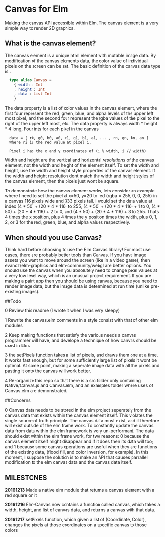 # Canvas for Elm

Making the canvas API accessible within Elm. The canvas element is a very simple way to render 2D graphics.

## What is the canvas element?

The canvas element is a unique html element with mutable image data. By modification of the canvas elements data, the color value of individual pixels on the screen can be set. The basic definition of the canvas data type is..

``` Elm
  type alias Canvas =
    { width : Int
    , height : Int
    , data : List Int
    }
```

The data property is a list of color values in the canvas element, where the first four represent the red, green, blue, and alpha levels of the upper left most pixel, and the second four represent the rgba values of the pixel to the right of the upper left most, etc. The data property is always width * height * 4 long, Four ints for each pixel in the canvas.

```
  data = [ r0, g0, b0, a0, r1, g1, b1, a1, ... , rn, gn, bn, an ]
  Where ri is the red value at pixel i. 
  
  Pixel i has the x and y coordinates of (i % width, i // width)

```

Width and height are the vertical and horizontal _resolutions_ of the canvas element, not the width and height of the element itself. To set the width and height, use the width and height style properties of the canvas element. If the width and height resolution dont match the width and height styles of the canvas element, then the pixels just wont be square.

To demonstrate how the canvas element works, lets consider an example where I need to set the pixel at x=50, y=20 to red (rgba = 255, 0, 0, 255) in a canvas 116 pixels wide and 333 pixels tall. I would set the data value at index (4 * 50) + (20 * 4 * 116) to 255, (4 * 50) + (20 * 4 * 116) + 1 to 0, (4 * 50) + (20 * 4 * 116) + 2 to 0, and (4 * 50) + (20 * 4 * 116) + 3 to 255. Thats 4 times the x position, plus 4 times the y position times the width, plus 0, 1, 2, or 3 for the red, green, blue, and alpha values respectively.

## When should you use Canvas?

Think hard before choosing to use the Elm Canvas library! For most use cases, there are probably better tools than Canvas. If you have image assets you want to move around the screen (like in a video game), then evancz/elm-graphics and elm-community/webgl are better options. You should use the canvas when you absolutely need to change pixel values at a very low level way, which is an unusual project requirement. If you are making a paint app then you should be using canvas, because you need to render image data, but the image data is determined at run time (unlike pre-existing images).

##Todo

0 Review this readme (I wrote it when I was very sleepy)

1 Rewrite the canvas.elm comments in a style consist with that of other elm modules

2 Keep making functions that satisfy the various needs a canvas programmer will have, and develope a technique of how canvas should be used in Elm.

3 the setPixels function takes a list of pixels, and draws them one at a time. It works fast enough, but for some sufficiently large list of pixels it wont be optimal. At some point, making a seperate image data with all the pixels and pasting it onto the canvas will work better.

4 Re-organize this repo so that there is a src folder only containing Native/Canvas.js and Canvas.elm, and an examples folder where uses of Canvas.elm are demonstrated.

##Concerns

0 Canvas data needs to be stored in the elm project seperately from the canvas data that exists within the canvas element itself. This violates the single source of truth principle. The canvas data must exist, and it therefore will exist outside of the elm frame work. To constantly update the canvas data from data within the elm framework is very un-performant. The data should exist within the elm frame work, for two reasons: 0 because the canvas element itself might disappear and if it does then its data will too; and 1 because some canvas operations are useful when they are functions of the existing data, (flood fill, and color inversion, for example). In this moment, I suppose the solution is to make an API that causes parrallel modification to the elm canvas data and the canvas data itself.


## MILESTONES
**20161213** Made a native elm module that returns a canvas element with a red square on it

**20161216** Elm-Canvas now contains a function called canvas, which takes a width, height, and list of canvas data, and returns a canvas with that data. 

**20161217** setPixels function, which given a list of (Coordinate, Color), changes the pixels at those coordinates on a specific canvas to those colors
